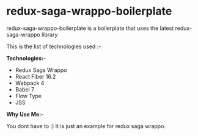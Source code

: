 # redux-saga-wrappo-boilerplate

redux-saga-wrappo-boilerplate is a boilerplate that uses the latest redux-saga-wrappo library

This is the list of technologies used :- 

**Technologies:-**

- Redux Saga Wrappo
- React Fiber 16.2
- Webpack 4
- Babel 7 
- Flow Type
- JSS

**Why Use Me:-**

You dont have to :) It is just an example for redux saga wrappo.
